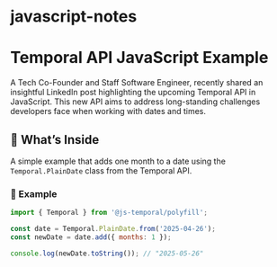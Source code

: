 # javascript-notes


# Temporal API JavaScript Example

A Tech Co-Founder and Staff Software Engineer, recently shared an insightful LinkedIn post highlighting the upcoming Temporal API in JavaScript. This new API aims to address long-standing challenges developers face when working with dates and times.​

## 🚀 What’s Inside

A simple example that adds one month to a date using the `Temporal.PlainDate` class from the Temporal API.

### 📄 Example

```js
import { Temporal } from '@js-temporal/polyfill';

const date = Temporal.PlainDate.from('2025-04-26');
const newDate = date.add({ months: 1 });

console.log(newDate.toString()); // "2025-05-26"

